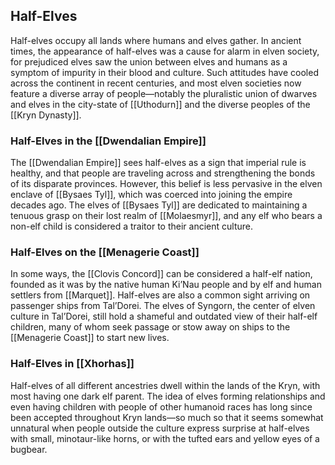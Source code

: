 ## Half-Elves

Half-elves occupy all lands where humans and elves gather. In ancient times, the appearance of half-elves was a cause for alarm in elven society, for prejudiced elves saw the union between elves and humans as a symptom of impurity in their blood and culture. Such attitudes have cooled across the continent in recent centuries, and most elven societies now feature a diverse array of people—notably the pluralistic union of dwarves and elves in the city-state of [[Uthodurn]] and the diverse peoples of the [[Kryn Dynasty]].

### Half-Elves in the [[Dwendalian Empire]]

The [[Dwendalian Empire]] sees half-elves as a sign that imperial rule is healthy, and that people are traveling across and strengthening the bonds of its disparate provinces. However, this belief is less pervasive in the elven enclave of [[Bysaes Tyl]], which was coerced into joining the empire decades ago. The elves of [[Bysaes Tyl]] are dedicated to maintaining a tenuous grasp on their lost realm of [[Molaesmyr]], and any elf who bears a non-elf child is considered a traitor to their ancient culture.

### Half-Elves on the [[Menagerie Coast]]

In some ways, the [[Clovis Concord]] can be considered a half-elf nation, founded as it was by the native human Ki’Nau people and by elf and human settlers from [[Marquet]]. Half-elves are also a common sight arriving on passenger ships from Tal’Dorei. The elves of Syngorn, the center of elven culture in Tal’Dorei, still hold a shameful and outdated view of their half-elf children, many of whom seek passage or stow away on ships to the [[Menagerie Coast]] to start new lives.

### Half-Elves in [[Xhorhas]]

Half-elves of all different ancestries dwell within the lands of the Kryn, with most having one dark elf parent. The idea of elves forming relationships and even having children with people of other humanoid races has long since been accepted throughout Kryn lands—so much so that it seems somewhat unnatural when people outside the culture express surprise at half-elves with small, minotaur-like horns, or with the tufted ears and yellow eyes of a bugbear.